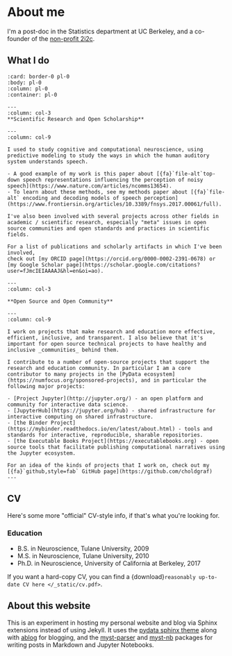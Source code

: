 # About me

I'm a post-doc in the Statistics department at UC Berkeley, and a co-founder of the [non-profit 2i2c](https://2i2c.org).

## What I do

```{panels}
:card: border-0 pl-0
:body: pl-0
:column: pl-0
:container: pl-0

---
:column: col-3
**Scientific Research and Open Scholarship**

---
:column: col-9

I used to study cognitive and computational neuroscience, using predictive modeling to study the ways in which the human auditory system understands speech.

- A good example of my work is this paper about [{fa}`file-alt`top-down speech representations influencing the perception of noisy speech](https://www.nature.com/articles/ncomms13654).
- To learn about these methods, see my methods paper about [{fa}`file-alt` encoding and decoding models of speech perception](https://www.frontiersin.org/articles/10.3389/fnsys.2017.00061/full).

I've also been involved with several projects across other fields in academic / scientific research, especially "meta" issues in open source communities and open standards and practices in scientific fields.

For a list of publications and scholarly artifacts in which I've been involved,
check out [my ORCID page](https://orcid.org/0000-0002-2391-0678) or [my Google Scholar page](https://scholar.google.com/citations?user=fJmcIEIAAAAJ&hl=en&oi=ao).

---
:column: col-3

**Open Source and Open Community**

---
:column: col-9

I work on projects that make research and education more effective, efficient, inclusive, and transparent. I also believe that it's important for open source technical projects to have healthy and inclusive _communities_ behind them.

I contribute to a number of open-source projects that support the research and education community. In particular I am a core contributor to many projects in the [PyData ecosystem](https://numfocus.org/sponsored-projects), and in particular the following major projects:

- [Project Jupyter](http://jupyter.org/) - an open platform and community for interactive data science.
- [JupyterHub](https://jupyter.org/hub) - shared infrastructure for interactive computing on shared infrastructure.
- [the Binder Project](https://mybinder.readthedocs.io/en/latest/about.html) - tools and standards for interactive, reproducible, sharable repositories.
- [the Executable Books Project](https://executablebooks.org) - open source tools that facilitate publishing computational narratives using the Jupyter ecosystem.

For an idea of the kinds of projects that I work on, check out my [{fa}`github,style=fab` GitHub page](https://github.com/choldgraf)
---
```

## CV

Here's some more "official" CV-style info, if that's what you're looking for.

### Education

* B.S. in Neuroscience, Tulane University, 2009
* M.S. in Neuroscience, Tulane University, 2010
* Ph.D. in Neuroscience, University of California at Berkeley, 2017

If you want a hard-copy CV, you can find a {download}`reasonably up-to-date CV here </_static/cv.pdf>`.

## About this website

This is an experiment in hosting my personal website and blog via Sphinx extensions instead of using Jekyll. It uses the [pydata sphinx theme](https://pydata-sphinx-theme.readthedocs.io/) along with [ablog](https://ablog.readthedocs.io/) for blogging, and the [myst-parser](https://myst-parser.readthedocs.io/en/latest/) and [myst-nb](https://myst-nb.readthedocs.io/) packages for writing posts in Markdown and Jupyter Notebooks.

